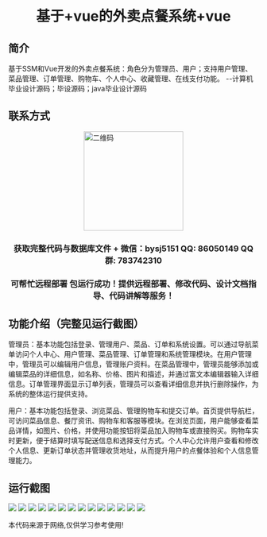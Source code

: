 <p><h1 align="center">基于+vue的外卖点餐系统+vue</h1></p>

## 简介
基于SSM和Vue开发的外卖点餐系统：角色分为管理员、用户；支持用户管理、菜品管理、订单管理、购物车、个人中心、收藏管理、在线支付功能。    --计算机毕业设计源码；毕设源码；java毕业设计源码


## 联系方式
<img src="https://bs-1329754181.cos.ap-shanghai.myqcloud.com/wx.jpg" alt="二维码" style="display: block; margin: 0 auto;" width="200px">
<p><h3 align="center">获取完整代码与数据库文件 + 微信：bysj5151 QQ: 86050149 QQ群: 783742310</h3></p>
<p><h3 align="center">可帮忙远程部署 包运行成功！提供远程部署、修改代码、设计文档指导、代码讲解等服务！</h3></p>

## 功能介绍（完整见运行截图）
管理员：基本功能包括登录、管理用户、菜品、订单和系统设置。可以通过导航菜单访问个人中心、用户管理、菜品管理、订单管理和系统管理模块。在用户管理中，管理员可以编辑用户信息，管理账户资料。在菜品管理中，管理员能够添加或编辑菜品的详细信息，如名称、价格、图片和描述，并通过富文本编辑器输入详细信息。订单管理界面显示订单列表，管理员可以查看详细信息并执行删除操作，为系统的整体运行提供支持。

用户：基本功能包括登录、浏览菜品、管理购物车和提交订单。首页提供导航栏，可访问菜品信息、餐厅资讯、购物车和客服等模块。在浏览页面，用户能够查看菜品详情，如图片、价格，并使用功能按钮将菜品加入购物车或直接购买。购物车实时更新，便于结算时填写配送信息和选择支付方式。个人中心允许用户查看和修改个人信息、更新订单状态并管理收货地址，从而提升用户的点餐体验和个人信息管理能力。


## 运行截图
![](https://bs-1329754181.cos.ap-shanghai.myqcloud.com/ssm/TakeoutOrderingSystem/img/001.jpg)
![](https://bs-1329754181.cos.ap-shanghai.myqcloud.com/ssm/TakeoutOrderingSystem/img/002.jpg)
![](https://bs-1329754181.cos.ap-shanghai.myqcloud.com/ssm/TakeoutOrderingSystem/img/003.jpg)
![](https://bs-1329754181.cos.ap-shanghai.myqcloud.com/ssm/TakeoutOrderingSystem/img/004.jpg)
![](https://bs-1329754181.cos.ap-shanghai.myqcloud.com/ssm/TakeoutOrderingSystem/img/005.jpg)
![](https://bs-1329754181.cos.ap-shanghai.myqcloud.com/ssm/TakeoutOrderingSystem/img/006.jpg)
![](https://bs-1329754181.cos.ap-shanghai.myqcloud.com/ssm/TakeoutOrderingSystem/img/007.jpg)
![](https://bs-1329754181.cos.ap-shanghai.myqcloud.com/ssm/TakeoutOrderingSystem/img/008.jpg)
![](https://bs-1329754181.cos.ap-shanghai.myqcloud.com/ssm/TakeoutOrderingSystem/img/009.jpg)
![](https://bs-1329754181.cos.ap-shanghai.myqcloud.com/ssm/TakeoutOrderingSystem/img/010.jpg)
![](https://bs-1329754181.cos.ap-shanghai.myqcloud.com/ssm/TakeoutOrderingSystem/img/011.jpg)
![](https://bs-1329754181.cos.ap-shanghai.myqcloud.com/ssm/TakeoutOrderingSystem/img/012.jpg)
![](https://bs-1329754181.cos.ap-shanghai.myqcloud.com/ssm/TakeoutOrderingSystem/img/013.jpg)
![](https://bs-1329754181.cos.ap-shanghai.myqcloud.com/ssm/TakeoutOrderingSystem/img/014.jpg)

<p>本代码来源于网络,仅供学习参考使用!</p>
